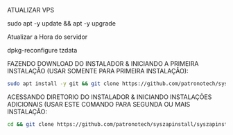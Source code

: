 ATUALIZAR VPS

sudo apt -y update && apt -y upgrade 

Atualizar a Hora do servidor 

dpkg-reconfigure tzdata 

FAZENDO DOWNLOAD DO INSTALADOR & INICIANDO A PRIMEIRA INSTALAÇÃO (USAR SOMENTE PARA PRIMEIRA INSTALAÇÃO):


```bash
sudo apt install -y git && git clone https://github.com/patronotech/syszapinstall.git && sudo chmod -R 777 ./syszapinstall && cd ./syszapinstall && sudo ./install_primaria
```


ACESSANDO DIRETORIO DO INSTALADOR & INICIANDO INSTALAÇÕES ADICIONAIS (USAR ESTE COMANDO PARA SEGUNDA OU MAIS INSTALAÇÃO:
```bash
cd && git clone https://github.com/patronotech/syszapinstall/syszapinstall.git && sudo chmod -R 777 ./syszapinstall && cd ./syszapinstall && sudo ./install_instancia
